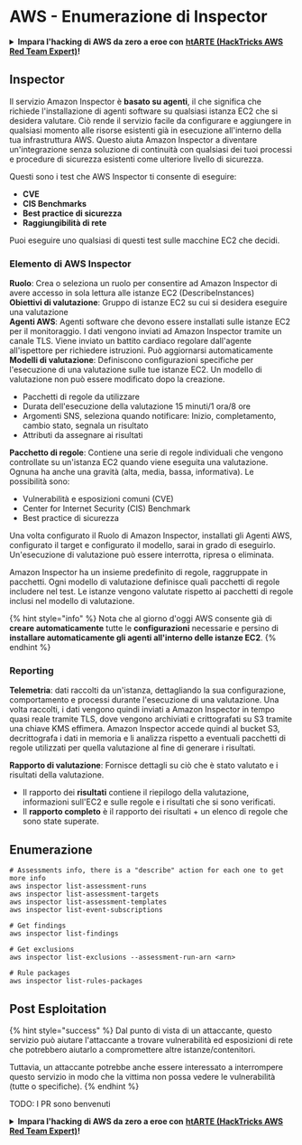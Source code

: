 # AWS - Enumerazione di Inspector

<details>

<summary><strong>Impara l'hacking di AWS da zero a eroe con</strong> <a href="https://training.hacktricks.xyz/courses/arte"><strong>htARTE (HackTricks AWS Red Team Expert)</strong></a><strong>!</strong></summary>

Altri modi per supportare HackTricks:

* Se vuoi vedere la tua **azienda pubblicizzata in HackTricks** o **scaricare HackTricks in PDF** Controlla i [**PACCHETTI DI ABBONAMENTO**](https://github.com/sponsors/carlospolop)!
* Ottieni il [**merchandising ufficiale di PEASS & HackTricks**](https://peass.creator-spring.com)
* Scopri [**The PEASS Family**](https://opensea.io/collection/the-peass-family), la nostra collezione di esclusive [**NFT**](https://opensea.io/collection/the-peass-family)
* **Unisciti al** 💬 [**gruppo Discord**](https://discord.gg/hRep4RUj7f) o al [**gruppo telegram**](https://t.me/peass) o **seguici** su **Twitter** 🐦 [**@hacktricks_live**](https://twitter.com/hacktricks_live)**.**
* **Condividi i tuoi trucchi di hacking inviando PR a** [**HackTricks**](https://github.com/carlospolop/hacktricks) e [**HackTricks Cloud**](https://github.com/carlospolop/hacktricks-cloud) github repos.

</details>

## Inspector

Il servizio Amazon Inspector è **basato su agenti**, il che significa che richiede l'installazione di agenti software su qualsiasi istanza EC2 che si desidera valutare. Ciò rende il servizio facile da configurare e aggiungere in qualsiasi momento alle risorse esistenti già in esecuzione all'interno della tua infrastruttura AWS. Questo aiuta Amazon Inspector a diventare un'integrazione senza soluzione di continuità con qualsiasi dei tuoi processi e procedure di sicurezza esistenti come ulteriore livello di sicurezza.

Questi sono i test che AWS Inspector ti consente di eseguire:

* **CVE**
* **CIS Benchmarks**
* **Best practice di sicurezza**
* **Raggiungibilità di rete**

Puoi eseguire uno qualsiasi di questi test sulle macchine EC2 che decidi.

### Elemento di AWS Inspector

**Ruolo**: Crea o seleziona un ruolo per consentire ad Amazon Inspector di avere accesso in sola lettura alle istanze EC2 (DescribeInstances)\
**Obiettivi di valutazione**: Gruppo di istanze EC2 su cui si desidera eseguire una valutazione\
**Agenti AWS**: Agenti software che devono essere installati sulle istanze EC2 per il monitoraggio. I dati vengono inviati ad Amazon Inspector tramite un canale TLS. Viene inviato un battito cardiaco regolare dall'agente all'ispettore per richiedere istruzioni. Può aggiornarsi automaticamente\
**Modelli di valutazione**: Definiscono configurazioni specifiche per l'esecuzione di una valutazione sulle tue istanze EC2. Un modello di valutazione non può essere modificato dopo la creazione.

* Pacchetti di regole da utilizzare
* Durata dell'esecuzione della valutazione 15 minuti/1 ora/8 ore
* Argomenti SNS, seleziona quando notificare: Inizio, completamento, cambio stato, segnala un risultato
* Attributi da assegnare ai risultati

**Pacchetto di regole**: Contiene una serie di regole individuali che vengono controllate su un'istanza EC2 quando viene eseguita una valutazione. Ognuna ha anche una gravità (alta, media, bassa, informativa). Le possibilità sono:

* Vulnerabilità e esposizioni comuni (CVE)
* Center for Internet Security (CIS) Benchmark
* Best practice di sicurezza

Una volta configurato il Ruolo di Amazon Inspector, installati gli Agenti AWS, configurato il target e configurato il modello, sarai in grado di eseguirlo. Un'esecuzione di valutazione può essere interrotta, ripresa o eliminata.

Amazon Inspector ha un insieme predefinito di regole, raggruppate in pacchetti. Ogni modello di valutazione definisce quali pacchetti di regole includere nel test. Le istanze vengono valutate rispetto ai pacchetti di regole inclusi nel modello di valutazione.

{% hint style="info" %}
Nota che al giorno d'oggi AWS consente già di **creare automaticamente** tutte le **configurazioni** necessarie e persino di **installare automaticamente gli agenti all'interno delle istanze EC2**.
{% endhint %}

### **Reporting**

**Telemetria**: dati raccolti da un'istanza, dettagliando la sua configurazione, comportamento e processi durante l'esecuzione di una valutazione. Una volta raccolti, i dati vengono quindi inviati a Amazon Inspector in tempo quasi reale tramite TLS, dove vengono archiviati e crittografati su S3 tramite una chiave KMS effimera. Amazon Inspector accede quindi al bucket S3, decrittografa i dati in memoria e li analizza rispetto a eventuali pacchetti di regole utilizzati per quella valutazione al fine di generare i risultati.

**Rapporto di valutazione**: Fornisce dettagli su ciò che è stato valutato e i risultati della valutazione.

* Il rapporto dei **risultati** contiene il riepilogo della valutazione, informazioni sull'EC2 e sulle regole e i risultati che si sono verificati.
* Il **rapporto completo** è il rapporto dei risultati + un elenco di regole che sono state superate.

## Enumerazione
```
# Assessments info, there is a "describe" action for each one to get more info
aws inspector list-assessment-runs
aws inspector list-assessment-targets
aws inspector list-assessment-templates
aws inspector list-event-subscriptions

# Get findings
aws inspector list-findings

# Get exclusions
aws inspector list-exclusions --assessment-run-arn <arn>

# Rule packages
aws inspector list-rules-packages
```
## Post Esploitation

{% hint style="success" %}
Dal punto di vista di un attaccante, questo servizio può aiutare l'attaccante a trovare vulnerabilità ed esposizioni di rete che potrebbero aiutarlo a compromettere altre istanze/contenitori.

Tuttavia, un attaccante potrebbe anche essere interessato a interrompere questo servizio in modo che la vittima non possa vedere le vulnerabilità (tutte o specifiche).
{% endhint %}

TODO: I PR sono benvenuti

<details>

<summary><strong>Impara l'hacking di AWS da zero a eroe con</strong> <a href="https://training.hacktricks.xyz/courses/arte"><strong>htARTE (HackTricks AWS Red Team Expert)</strong></a><strong>!</strong></summary>

Altri modi per supportare HackTricks:

* Se vuoi vedere la tua **azienda pubblicizzata in HackTricks** o **scaricare HackTricks in PDF** Controlla i [**PACCHETTI DI ABBONAMENTO**](https://github.com/sponsors/carlospolop)!
* Ottieni il [**merchandising ufficiale di PEASS & HackTricks**](https://peass.creator-spring.com)
* Scopri [**The PEASS Family**](https://opensea.io/collection/the-peass-family), la nostra collezione di esclusive [**NFT**](https://opensea.io/collection/the-peass-family)
* **Unisciti al** 💬 [**gruppo Discord**](https://discord.gg/hRep4RUj7f) o al [**gruppo telegram**](https://t.me/peass) o **seguici** su **Twitter** 🐦 [**@hacktricks_live**](https://twitter.com/hacktricks_live)**.**
* **Condividi i tuoi trucchi di hacking inviando PR ai** [**HackTricks**](https://github.com/carlospolop/hacktricks) e [**HackTricks Cloud**](https://github.com/carlospolop/hacktricks-cloud) github repos.

</details>
